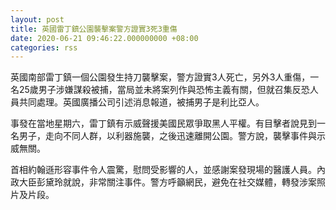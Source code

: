 ```yaml
---
layout: post
title: 英國雷丁鎮公園襲擊案警方證實3死3重傷
date: 2020-06-21 09:46:22.000000000 +08:00
categories: rss
---
```


英國南部雷丁鎮一個公園發生持刀襲擊案，警方證實3人死亡，另外3人重傷，一名25歲男子涉嫌謀殺被捕，當局並未將案列作與恐怖主義有關，但就召集反恐人員共同處理。英國廣播公司引述消息報道，被捕男子是利比亞人。

事發在當地星期六，雷丁鎮有示威聲援美國民眾爭取黑人平權。有目擊者說見到一名男子，走向不同人群，以利器施襲，之後迅速離開公園。警方說，襲擊事件與示威無關。

首相約翰遜形容事件令人震驚，慰問受影響的人，並感謝案發現場的醫護人員。內政大臣彭黛玲就說，非常關注事件。警方呼籲網民，避免在社交媒體，轉發涉案照片及片段。
